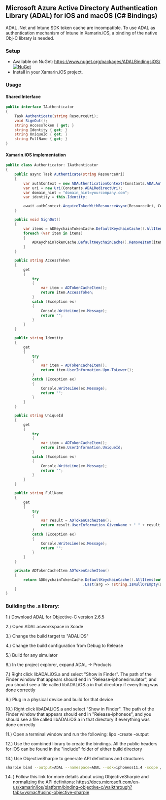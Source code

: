 ## Microsoft Azure Active Directory Authentication Library (ADAL) for iOS and macOS (C# Bindings)

ADAL .Net and Intune SDK token cache are incompatible. To use ADAL as authentication mechanism of Intune in Xamarin.iOS, a binding of the native Obj-C library is needed.

### Setup

* Available on NuGet: https://www.nuget.org/packages/ADALBindingsiOS/ [![NuGet](https://img.shields.io/nuget/v/ADALBindingsiOS.svg?label=NuGet)](https://www.nuget.org/packages/ADALBindingsiOS/)
* Install in your Xamarin.iOS project.
  
### Usage

#### Shared Interface

```cs
public interface IAuthenticator
{
    Task Authenticate(string ResourceUri);
    void SignOut();
    string AccessToken { get; }
    string Identity { get; }
    string UniqueId { get; }
    string FullName { get; }
}
```

#### Xamarin.iOS implementation

```cs
public class Authenticator: IAuthenticator
{
    public async Task Authenticate(string ResourceUri)
    {
        var authContext = new ADAuthenticationContext(Constants.ADALAuthority, false, out ADAuthenticationError error);
        var uri = new Uri(Constants.ADALRedirectUri);
        var domain_hint = "domain_hint=yourcompany.com";
        var identity = this.Identity;

        await authContext.AcquireTokenWithResourceAsync(ResourceUri, Constants.ADALClientId, uri, identity, domain_hint);
    }

    public void SignOut()
    {
        var items = ADKeychainTokenCache.DefaultKeychainCache().AllItems(out ADAuthenticationError error);
        foreach (var item in items)
        {
            ADKeychainTokenCache.DefaultKeychainCache().RemoveItem(item, out error);
        }
    }

    public string AccessToken
    {
        get
        {
            try
            {
                var item = ADTokenCacheItem();
                return item.AccessToken;
            }
            catch (Exception ex)
            {
                Console.WriteLine(ex.Message);
                return "";
            }
        }
    }

    public string Identity
    {
        get
        {
            try
            {
                var item = ADTokenCacheItem();
                return item.UserInformation.Upn.ToLower();
            }
            catch (Exception ex)
            {
                Console.WriteLine(ex.Message);
                return "";
            }
        }
    }

    public string UniqueId
    {
        get
        {
            try
            {
                var item = ADTokenCacheItem();
                return item.UserInformation.UniqueId;
            }
            catch (Exception ex)
            {
                Console.WriteLine(ex.Message);
                return "";
            }
        }
    }

    public string FullName
    {
        get
        {
            try
            {
                var result = ADTokenCacheItem();
                return result.UserInformation.GivenName + " " + result.UserInformation.FamilyName;
            }
            catch (Exception ex)
            {
                Console.WriteLine(ex.Message);
                return "";
            }
        }
    }

    private ADTokenCacheItem ADTokenCacheItem()
    {
        return ADKeychainTokenCache.DefaultKeychainCache().AllItems(out ADAuthenticationError error)
                                   .Last(arg => !string.IsNullOrEmpty(arg.AccessToken) && !arg.IsExpired && !arg.IsEmptyUser);
    }
}    
```

### Building the .a library:

1.) Download ADAL for Objective-C version 2.6.5

2.) Open ADAL.xcworkspace in Xcode

3.) Change the build target to "ADALiOS"

4.) Change the build configuration from Debug to Release

5.) Build for any simulator

6.) In the project explorer, expand ADAL -> Products

7.) Right click libADALiOS.a and select "Show in Finder". The path of the Finder window that appears should end in "Release-iphonesimulator", and you should see a file called libADALiOS.a in that directory if everything was done correctly

9.) Plug in a physical device and build for that device

10.) Right click libADALiOS.a and select "Show in Finder". The path of the Finder window that appears should end in "Release-iphoneos", and you should see a file called libADALiOS.a in that directory if everything was done correctly

11.) Open a terminal window and run the following: lipo -create <path to iphoneos libADALiOS.a> <path to iphonesimulator libADALiOS.a> -output <path to new combined libADALiOS.a>
  
12.) Use the combined library to create the bindings. All the public headers for iOS can be found in the "include" folder of either build directory

13.) Use ObjectiveSharpie to generate API definitions and structures

```bash
sharpie bind --output=ADAL --namespace=ADAL --sdk=iphoneos11.4 -scope /users/alexrainman/Projects/ADALBindingsiOS/Headers /users/alexrainman/Projects/ADALBindingsiOS/Headers/*.h
```

14. ) Follow this link for more details about using ObjectiveSharpie and normalizing the API definitons: https://docs.microsoft.com/en-us/xamarin/ios/platform/binding-objective-c/walkthrough?tabs=vsmac#using-objective-sharpie

